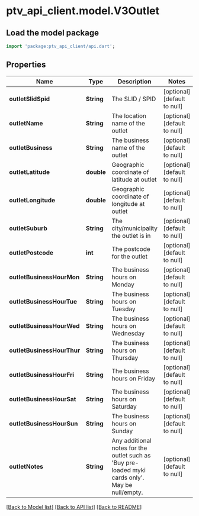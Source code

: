 # ptv_api_client.model.V3Outlet

## Load the model package
```dart
import 'package:ptv_api_client/api.dart';
```

## Properties
Name | Type | Description | Notes
------------ | ------------- | ------------- | -------------
**outletSlidSpid** | **String** | The SLID / SPID | [optional] [default to null]
**outletName** | **String** | The location name of the outlet | [optional] [default to null]
**outletBusiness** | **String** | The business name of the outlet | [optional] [default to null]
**outletLatitude** | **double** | Geographic coordinate of latitude at outlet | [optional] [default to null]
**outletLongitude** | **double** | Geographic coordinate of longitude at outlet | [optional] [default to null]
**outletSuburb** | **String** | The city/municipality the outlet is in | [optional] [default to null]
**outletPostcode** | **int** | The postcode for the outlet | [optional] [default to null]
**outletBusinessHourMon** | **String** | The business hours on Monday | [optional] [default to null]
**outletBusinessHourTue** | **String** | The business hours on Tuesday | [optional] [default to null]
**outletBusinessHourWed** | **String** | The business hours on Wednesday | [optional] [default to null]
**outletBusinessHourThur** | **String** | The business hours on Thursday | [optional] [default to null]
**outletBusinessHourFri** | **String** | The business hours on Friday | [optional] [default to null]
**outletBusinessHourSat** | **String** | The business hours on Saturday | [optional] [default to null]
**outletBusinessHourSun** | **String** | The business hours on Sunday | [optional] [default to null]
**outletNotes** | **String** | Any additional notes for the outlet such as &#39;Buy pre-loaded myki cards only&#39;. May be null/empty. | [optional] [default to null]

[[Back to Model list]](../README.md#documentation-for-models) [[Back to API list]](../README.md#documentation-for-api-endpoints) [[Back to README]](../README.md)


